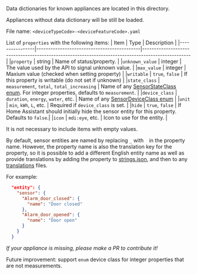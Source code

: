 Data dictionaries for known appliances are located in this directory.

Appliances without data dictionary will be still be loaded.

File name: `<deviceTypeCode>-<deviceFeatureCode>.yaml`

List of `properties` with the following items:
| Item           | Type                                       | Description                                                                                      |
|----------------|--------------------------------------------|--------------------------------------------------------------------------------------------------|
|`property`      | string                                     | Name of status/property.                                                                         |
|`unknown_value` | integer                                    | The value used by the API to signal unknown value.                                               |
|`max_value`     | integer                                    | Maxium value (checked when setting property)                                                     |
|`writable`      | `true`, `false`                            | If this property is writable (do not set if unknown)                                             |
|`state_class`   | `measurement`, `total`, `total_increasing` | Name of any [SensorStateClass enum](https://developers.home-assistant.io/docs/core/entity/sensor/#available-state-classes). For integer properties, defaults to `measurement`.     |
|`device_class`  | `duration`, `energy`, `water`, etc.        | Name of any [SensorDeviceClass enum](https://developers.home-assistant.io/docs/core/entity/sensor/#available-device-classes)                                                        | 
|`unit`          | `min`, `kWh`, `L`, etc.                    | Required if `device_class` is set.                                                               |
|`hide`          | `true`, `false`                            | If Home Assistant should initially hide the sensor entity for this property. Defaults to `false`.|
|`icon`          | `mdi:eye`, etc.                            | Icon to use for the entity.                                                                      |

It is not necessary to include items with empty values.

By default, sensor entities are named by replacing `_` with ` ` in the property name. However, the property name is also
the translation key for the property, so it is possible to add a different English entity name as well as provide
translations by adding the property to [strings.json](../strings.json), and then to any [translations](../translations)
files.

For example:
```json
  "entity": {
    "sensor": {
      "Alarm_door_closed": {
        "name": "Door closed"
      },
      "Alarm_door_opened": {
        "name": "Door open"
      }
    }
  }
```

*If your appliance is missing, please make a PR to contribute it!*

Future improvement: support `enum` device class for integer properties that are not measurements. 
